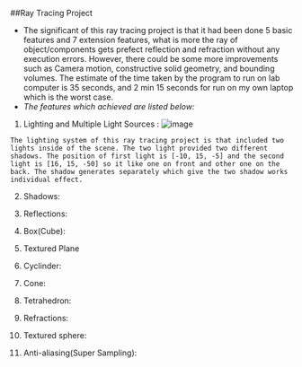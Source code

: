 ##Ray Tracing Project
* The significant of this ray tracing project is that it had been done 5 basic features and 7 extension features, what is more the ray of object/components gets prefect reflection and refraction without any execution errors. However, there could be some more improvements such as Camera motion, constructive solid geometry, and bounding volumes. The estimate of the time taken by the program to run on lab computer is 35 seconds, and 2 min 15 seconds for run on my own laptop which is the worst case.
* *The features which achieved are listed below:*

1. Lighting and Multiple Light Sources :
![image](https://cloud.githubusercontent.com/assets/5027957/16549661/8dc24ee2-41f5-11e6-9ac3-22ee1e0f962f.png)

```The lighting system of this ray tracing project is that included two lights inside of the scene. The two light provided two different shadows. The position of first light is [-10, 15, -5] and the second light is [16, 15, -50] so it like one on front and other one on the back. The shadow generates separately which give the two shadow works individual effect.```

2. Shadows:

3. Reflections:

4. Box(Cube):
5. Textured Plane
6. Cyclinder:
7. Cone:
8. Tetrahedron:
9. Refractions:
10. Textured sphere:
11. Anti-aliasing(Super Sampling):

